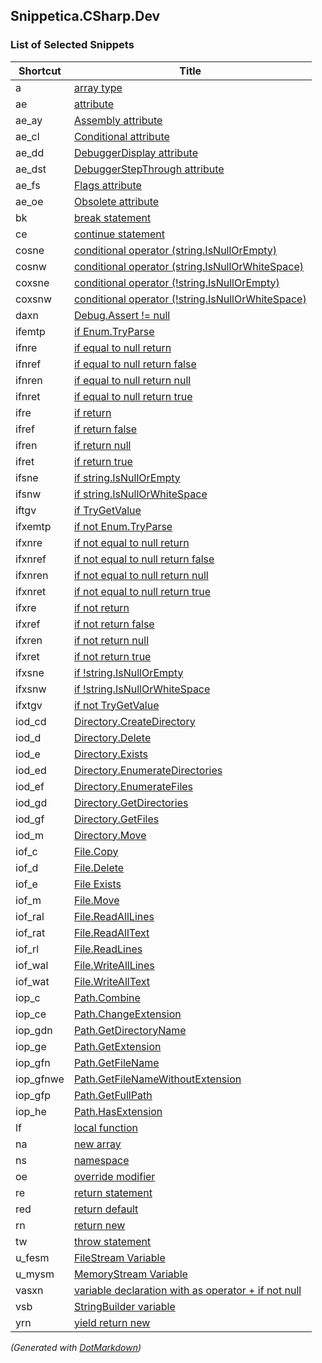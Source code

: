 ## Snippetica\.CSharp\.Dev

### List of Selected Snippets

Shortcut|Title
--------|-----
a|[array type](ArrayOfTType.snippet)
ae|[attribute](Attribute.snippet)
ae\_ay|[Assembly attribute](AssemblyAttribute.snippet)
ae\_cl|[Conditional attribute](ConditionalAttribute.snippet)
ae\_dd|[DebuggerDisplay attribute](DebuggerDisplayAttribute.snippet)
ae\_dst|[DebuggerStepThrough attribute](DebuggerStepThroughAttribute.snippet)
ae\_fs|[Flags attribute](FlagsAttribute.snippet)
ae\_oe|[Obsolete attribute](ObsoleteAttribute.snippet)
bk|[break statement](BreakStatement.snippet)
ce|[continue statement](ContinueStatement.snippet)
cosne|[conditional operator (string.IsNullOrEmpty)](ConditionalOperatorStringIsNullOrEmpty.snippet)
cosnw|[conditional operator (string.IsNullOrWhiteSpace)](ConditionalOperatorStringIsNullOrWhiteSpace.snippet)
coxsne|[conditional operator (!string.IsNullOrEmpty)](ConditionalOperatorNotStringIsNullOrEmpty.snippet)
coxsnw|[conditional operator (!string.IsNullOrWhiteSpace)](ConditionalOperatorNotStringIsNullOrWhiteSpace.snippet)
daxn|[Debug.Assert != null](DebugAssertNotNull.snippet)
ifemtp|[if Enum.TryParse](IfEnumTryParse.snippet)
ifnre|[if equal to null return](IfEqualToNullReturn.snippet)
ifnref|[if equal to null return false](IfEqualToNullReturnFalse.snippet)
ifnren|[if equal to null return null](IfEqualToNullReturnNull.snippet)
ifnret|[if equal to null return true](IfEqualToNullReturnTrue.snippet)
ifre|[if return](IfReturn.snippet)
ifref|[if return false](IfReturnFalse.snippet)
ifren|[if return null](IfReturnNull.snippet)
ifret|[if return true](IfReturnTrue.snippet)
ifsne|[if string.IsNullOrEmpty](IfStringIsNullOrEmpty.snippet)
ifsnw|[if string.IsNullOrWhiteSpace](IfStringIsNullOrWhiteSpace.snippet)
iftgv|[if TryGetValue](IfTryGetValue.snippet)
ifxemtp|[if not Enum.TryParse](IfNotEnumTryParse.snippet)
ifxnre|[if not equal to null return](IfNotEqualToNullReturn.snippet)
ifxnref|[if not equal to null return false](IfNotEqualToNullReturnFalse.snippet)
ifxnren|[if not equal to null return null](IfNotEqualToNullReturnNull.snippet)
ifxnret|[if not equal to null return true](IfNotEqualToNullReturnTrue.snippet)
ifxre|[if not return](IfNotReturn.snippet)
ifxref|[if not return false](IfNotReturnFalse.snippet)
ifxren|[if not return null](IfNotReturnNull.snippet)
ifxret|[if not return true](IfNotReturnTrue.snippet)
ifxsne|[if !string.IsNullOrEmpty](IfNotStringIsNullOrEmpty.snippet)
ifxsnw|[if !string.IsNullOrWhiteSpace](IfNotStringIsNullOrWhiteSpace.snippet)
ifxtgv|[if not TryGetValue](IfNotTryGetValue.snippet)
iod\_cd|[Directory.CreateDirectory](DirectoryCreateDirectory.snippet)
iod\_d|[Directory.Delete](DirectoryDelete.snippet)
iod\_e|[Directory.Exists](DirectoryExists.snippet)
iod\_ed|[Directory.EnumerateDirectories](DirectoryEnumerateDirectories.snippet)
iod\_ef|[Directory.EnumerateFiles](DirectoryEnumerateFiles.snippet)
iod\_gd|[Directory.GetDirectories](DirectoryGetDirectories.snippet)
iod\_gf|[Directory.GetFiles](DirectoryGetFiles.snippet)
iod\_m|[Directory.Move](DirectoryMove.snippet)
iof\_c|[File.Copy](FileCopy.snippet)
iof\_d|[File.Delete](FileDelete.snippet)
iof\_e|[File Exists](FileExists.snippet)
iof\_m|[File.Move](FileMove.snippet)
iof\_ral|[File.ReadAllLines](FileReadAllLines.snippet)
iof\_rat|[File.ReadAllText](FileReadAllText.snippet)
iof\_rl|[File.ReadLines](FileReadLines.snippet)
iof\_wal|[File.WriteAllLines](FileWriteAllLines.snippet)
iof\_wat|[File.WriteAllText](FileWriteAllText.snippet)
iop\_c|[Path.Combine](PathCombine.snippet)
iop\_ce|[Path.ChangeExtension](PathChangeExtension.snippet)
iop\_gdn|[Path.GetDirectoryName](PathGetDirectoryName.snippet)
iop\_ge|[Path.GetExtension](PathGetExtension.snippet)
iop\_gfn|[Path.GetFileName](PathGetFileName.snippet)
iop\_gfnwe|[Path.GetFileNameWithoutExtension](PathGetFileNameWithoutExtension.snippet)
iop\_gfp|[Path.GetFullPath](PathGetFullPath.snippet)
iop\_he|[Path.HasExtension](PathHasExtension.snippet)
lf|[ local function](LocalFunction.snippet)
na|[new array ](NewArrayOfT.snippet)
ns|[namespace](Namespace.snippet)
oe|[override modifier](OverrideModifier.snippet)
re|[return statement](ReturnStatement.snippet)
red|[return default](ReturnDefault.snippet)
rn|[return new](ReturnNew.snippet)
tw|[throw statement](ThrowStatement.snippet)
u\_fesm|[FileStream Variable](FileStreamVariable.snippet)
u\_mysm|[MemoryStream Variable](MemoryStreamVariable.snippet)
vasxn|[variable declaration with as operator + if not null](VariableAsTIfNotNull.snippet)
vsb|[StringBuilder variable](StringBuilderVariable.snippet)
yrn|[yield return new](YieldReturnNew.snippet)

*\(Generated with [DotMarkdown](http://github.com/JosefPihrt/DotMarkdown)\)*